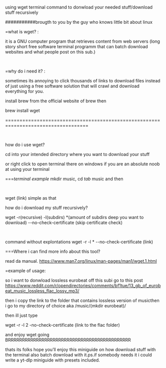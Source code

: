 using wget terminal command to donwload your needed stuff/download stuff recursively

###########brougth to you by the guy who knows little bit about linux

=what is wget? :

it is a  GNU  computer program that retrieves content from web servers  (long story  short  free software terminal programm that can batch download websites and what people post on this sub.)

​

=why do i need it? :

sometimes its annoying to click thousands of links to download  files instead of just using a free software solution that will crawl and download everything for you.



install brew from the official website of brew then


brew install wget


===================================================================================

​

how do i use wget?

cd into your intended directory where you want to download your stuff

or right click to open terminal there on windows if you are an absolute noob at using your terminal

===*terminal example* mkdir music, cd *tab* music and then

​


wget (link) simple as that


how do i download my stuff recursively?


wget -r(recursive) -l(subdirs)  *(amount of subdirs deep you want to download) --no-check-certificate (skip certificate check) 


​


command without explontations wget -r -l * --no-check-certificate (link)


===Where i can find more info about this tool?

read da manual. https://www.man7.org/linux/man-pages/man1/wget.1.html

=example of usage:

so i want to donwload lossless eurobeat off this subi go to this post https://www.reddit.com/r/opendirectories/comments/bf1tue/13_gb_of_eurobeat_music_lossless_flac_lossy_mp3/

then i copy the link to the folder that contains lossless version of musicthen i go to my directory of choice aka /music/(mkdir eurobeat)/

then ill just type

wget -r -l 2 -no-check-certificate (link to the flac folder)

and enjoy wget going BRRRRRRRRRRRRRRRRRRRRRRRRRRRRRRRRRRRRRRRRRRRR

thats its folks hope you’ll enjoy this miniguide on how download stuff with the terminal also batch download with it.ps.if somebody needs it i could write a yt-dlp miniguide with presets included.
